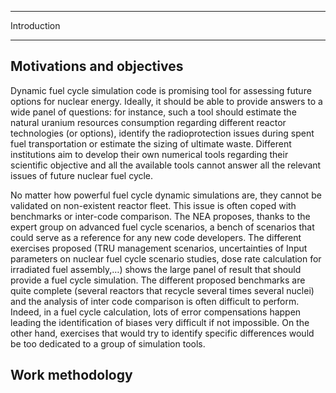 *******
Introduction
*******

## Motivations and objectives

Dynamic fuel cycle simulation code is promising tool for assessing future options for nuclear energy. Ideally, it should be able to provide answers to a wide panel of questions: for instance, such a tool should estimate the natural uranium resources consumption regarding different reactor technologies (or options), identify the radioprotection issues during spent fuel transportation or estimate the sizing of ultimate waste. Different institutions aim to develop their own numerical tools regarding their scientific objective and all the available tools cannot answer all the relevant issues of future nuclear fuel cycle. 

No matter how powerful fuel cycle dynamic simulations are, they cannot be validated on non-existent reactor fleet. This issue is often coped with benchmarks or inter-code comparison. The NEA proposes, thanks to the expert group on advanced fuel cycle scenarios, a bench of scenarios that could serve as a reference for any new code developers. The different exercises proposed (TRU management scenarios, uncertainties of Input parameters on nuclear fuel cycle scenario studies, dose rate calculation for irradiated fuel assembly,…) shows the large panel of result that should provide a fuel cycle simulation. The different proposed benchmarks are quite complete (several reactors that recycle several times several nuclei) and the analysis of inter code comparison is often difficult to perform. Indeed, in a fuel cycle calculation, lots of error compensations happen leading the identification of biases very difficult if not impossible. On the other hand, exercises that would try to identify specific differences would be too dedicated to a group of simulation tools.        



## Work methodology

